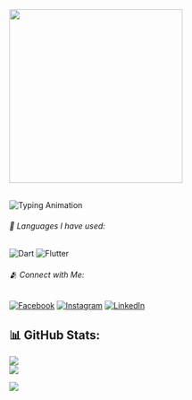 <div align="left">
  <img height="310" src="https://scontent.fzyl2-2.fna.fbcdn.net/v/t39.30808-6/448348384_466931602612224_3469113239170381172_n.png?_nc_cat=110&ccb=1-7&_nc_sid=5f2048&_nc_eui2=AeFAr1gFoeMZdNnGPV8Z6h3yfCuMVSFCYG98K4xVIUJgbzXfsWrFakkbp3jA8qAekCMimB-3jTUglUazo9LVyrfL&_nc_ohc=otlFCcPSw_4Q7kNvgH_4muo&_nc_ht=scontent.fzyl2-2.fna&oh=00_AYCqPRvSYYPC4aeRQLUnt5AFTZuahTkXxEELzyFnjEeIHA&oe=667A9757"/>
</div> </br>


<!-- animation-taxt -->
<p align="left">
  <img src="https://readme-typing-svg.demolab.com?font=Fira+Code&pause=1000&width=435&lines=🌱 I’m currently learning Flutter." alt="Typing Animation">
</p>


###### 📌 Languages I have used:
![Dart](https://img.shields.io/badge/dart-%230175C2.svg?style=for-the-badge&logo=dart&logoColor=white) 
![Flutter](https://img.shields.io/badge/Flutter-%2302569B.svg?style=for-the-badge&logo=Flutter&logoColor=white)


###### 🫂 Connect with Me:
[![Facebook](https://img.shields.io/badge/Facebook-%231877F2.svg?logo=Facebook&logoColor=white)](https://facebook.com/ikramulhasantanvir) [![Instagram](https://img.shields.io/badge/Instagram-%23E4405F.svg?logo=Instagram&logoColor=white)](https://instagram.com/ikramulhasantanvir) [![LinkedIn](https://img.shields.io/badge/LinkedIn-%230077B5.svg?logo=linkedin&logoColor=white)](https://linkedin.com/in/ikramulhasantanvir) 


## 📊 GitHub Stats:
 ![](https://github-readme-stats.vercel.app/api?username=ikramulhasantanvir&theme=dark&hide_border=true&include_all_commits=false&count_private=false)<br/>
![](https://github-readme-stats.vercel.app/api/top-langs/?username=ikramulhasantanvir&theme=dark&hide_border=true&include_all_commits=false&count_private=false&layout=compact)

<!-- profile_views -->
[![](https://visitcount.itsvg.in/api?id=ikramulhasantanvir&icon=0&color=0)](https://visitcount.itsvg.in)
